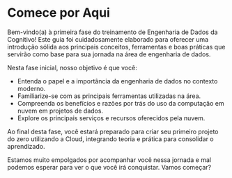 # Comece por Aqui

Bem-vindo(a) à primeira fase do treinamento de Engenharia de Dados da Cognitivo! Este guia foi cuidadosamente elaborado para oferecer uma introdução sólida aos principais conceitos, ferramentas e boas práticas que servirão como base para sua jornada na área de engenharia de dados.

Nesta fase inicial, nosso objetivo é que você:

- Entenda o papel e a importância da engenharia de dados no contexto moderno.
- Familiarize-se com as principais ferramentas utilizadas na área.
- Compreenda os benefícios e razões por trás do uso da computação em nuvem em projetos de dados.
- Explore os principais serviços e recursos oferecidos pela nuvem.

Ao final desta fase, você estará preparado para criar seu primeiro projeto do zero utilizando a Cloud, integrando teoria e prática para consolidar o aprendizado.

Estamos muito empolgados por acompanhar você nessa jornada e mal podemos esperar para ver o que você irá conquistar. Vamos começar?